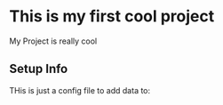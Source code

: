 # This is my first cool project

My Project is really cool

## Setup Info

THis is just a config file to add data to:
